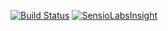 [![Build Status](https://travis-ci.org/tomaszsobczak/phptoolkit.png?branch=master)](https://travis-ci.org/tomaszsobczak/phptoolkit) [![SensioLabsInsight](https://insight.sensiolabs.com/projects/0c3a1252-4afe-4dd9-a7ec-77fae5512508/mini.png)](https://insight.sensiolabs.com/projects/0c3a1252-4afe-4dd9-a7ec-77fae5512508)
